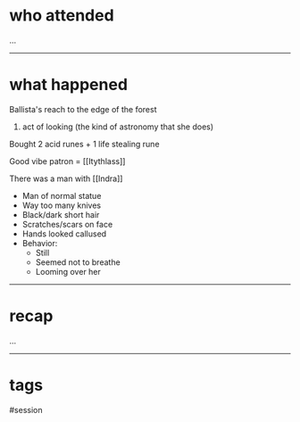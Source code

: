 # who attended

...

---
# what happened

Ballista's reach to the edge of the forest
  1. act of looking (the kind of astronomy that she does)

Bought 2 acid runes + 1 life stealing rune

Good vibe patron = [[Itythlass]]

There was a man with [[Indra]]
- Man of normal statue
- Way too many knives
- Black/dark short hair
- Scratches/scars on face
- Hands looked callused
- Behavior:
	- Still
	- Seemed not to breathe
	- Looming over her

---
# recap

...

---
# tags

#session